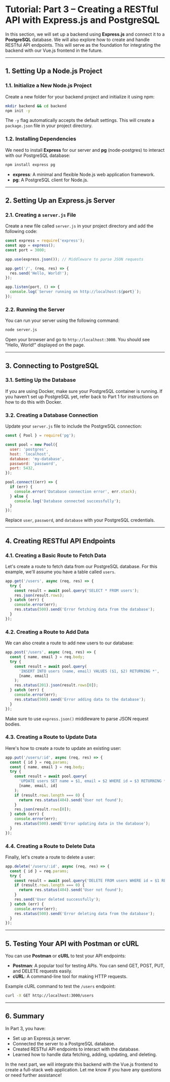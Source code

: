 
# Tutorial: Part 3 – Creating a RESTful API with Express.js and PostgreSQL

In this section, we will set up a backend using **Express.js** and connect it to a **PostgreSQL** database. We will also explore how to create and handle RESTful API endpoints. This will serve as the foundation for integrating the backend with our Vue.js frontend in the future.

---

## 1. Setting Up a Node.js Project

### 1.1. Initialize a New Node.js Project
Create a new folder for your backend project and initialize it using npm:

```bash
mkdir backend && cd backend
npm init -y
```

The `-y` flag automatically accepts the default settings. This will create a `package.json` file in your project directory.

### 1.2. Installing Dependencies
We need to install **Express** for our server and **pg** (node-postgres) to interact with our PostgreSQL database:

```bash
npm install express pg
```

- **express**: A minimal and flexible Node.js web application framework.
- **pg**: A PostgreSQL client for Node.js.

---

## 2. Setting Up an Express.js Server

### 2.1. Creating a `server.js` File
Create a new file called `server.js` in your project directory and add the following code:

```javascript
const express = require('express');
const app = express();
const port = 3000;

app.use(express.json()); // Middleware to parse JSON requests

app.get('/', (req, res) => {
  res.send('Hello, World!');
});

app.listen(port, () => {
  console.log(`Server running on http://localhost:${port}`);
});
```

### 2.2. Running the Server
You can run your server using the following command:

```bash
node server.js
```

Open your browser and go to `http://localhost:3000`. You should see "Hello, World!" displayed on the page.

---

## 3. Connecting to PostgreSQL

### 3.1. Setting Up the Database
If you are using Docker, make sure your PostgreSQL container is running. If you haven’t set up PostgreSQL yet, refer back to Part 1 for instructions on how to do this with Docker.

### 3.2. Creating a Database Connection
Update your `server.js` file to include the PostgreSQL connection:

```javascript
const { Pool } = require('pg');

const pool = new Pool({
  user: 'postgres',
  host: 'localhost',
  database: 'my-database',
  password: 'password',
  port: 5432,
});

pool.connect((err) => {
  if (err) {
    console.error('Database connection error', err.stack);
  } else {
    console.log('Database connected successfully');
  }
});
```

Replace `user`, `password`, and `database` with your PostgreSQL credentials.

---

## 4. Creating RESTful API Endpoints

### 4.1. Creating a Basic Route to Fetch Data
Let's create a route to fetch data from our PostgreSQL database. For this example, we'll assume you have a table called `users`.

```javascript
app.get('/users', async (req, res) => {
  try {
    const result = await pool.query('SELECT * FROM users');
    res.json(result.rows);
  } catch (err) {
    console.error(err);
    res.status(500).send('Error fetching data from the database');
  }
});
```

### 4.2. Creating a Route to Add Data
We can also create a route to add new users to our database:

```javascript
app.post('/users', async (req, res) => {
  const { name, email } = req.body;
  try {
    const result = await pool.query(
      'INSERT INTO users (name, email) VALUES ($1, $2) RETURNING *',
      [name, email]
    );
    res.status(201).json(result.rows[0]);
  } catch (err) {
    console.error(err);
    res.status(500).send('Error adding data to the database');
  }
});
```

Make sure to use `express.json()` middleware to parse JSON request bodies.

### 4.3. Creating a Route to Update Data
Here's how to create a route to update an existing user:

```javascript
app.put('/users/:id', async (req, res) => {
  const { id } = req.params;
  const { name, email } = req.body;
  try {
    const result = await pool.query(
      'UPDATE users SET name = $1, email = $2 WHERE id = $3 RETURNING *',
      [name, email, id]
    );
    if (result.rows.length === 0) {
      return res.status(404).send('User not found');
    }
    res.json(result.rows[0]);
  } catch (err) {
    console.error(err);
    res.status(500).send('Error updating data in the database');
  }
});
```

### 4.4. Creating a Route to Delete Data
Finally, let's create a route to delete a user:

```javascript
app.delete('/users/:id', async (req, res) => {
  const { id } = req.params;
  try {
    const result = await pool.query('DELETE FROM users WHERE id = $1 RETURNING *', [id]);
    if (result.rows.length === 0) {
      return res.status(404).send('User not found');
    }
    res.send('User deleted successfully');
  } catch (err) {
    console.error(err);
    res.status(500).send('Error deleting data from the database');
  }
});
```

---

## 5. Testing Your API with Postman or cURL
You can use **Postman** or **cURL** to test your API endpoints:

- **Postman**: A popular tool for testing APIs. You can send GET, POST, PUT, and DELETE requests easily.
- **cURL**: A command-line tool for making HTTP requests.

Example cURL command to test the `/users` endpoint:

```bash
curl -X GET http://localhost:3000/users
```

---

## 6. Summary
In Part 3, you have:
- Set up an Express.js server.
- Connected the server to a PostgreSQL database.
- Created RESTful API endpoints to interact with the database.
- Learned how to handle data fetching, adding, updating, and deleting.

In the next part, we will integrate this backend with the Vue.js frontend to create a full-stack web application. Let me know if you have any questions or need further assistance!

